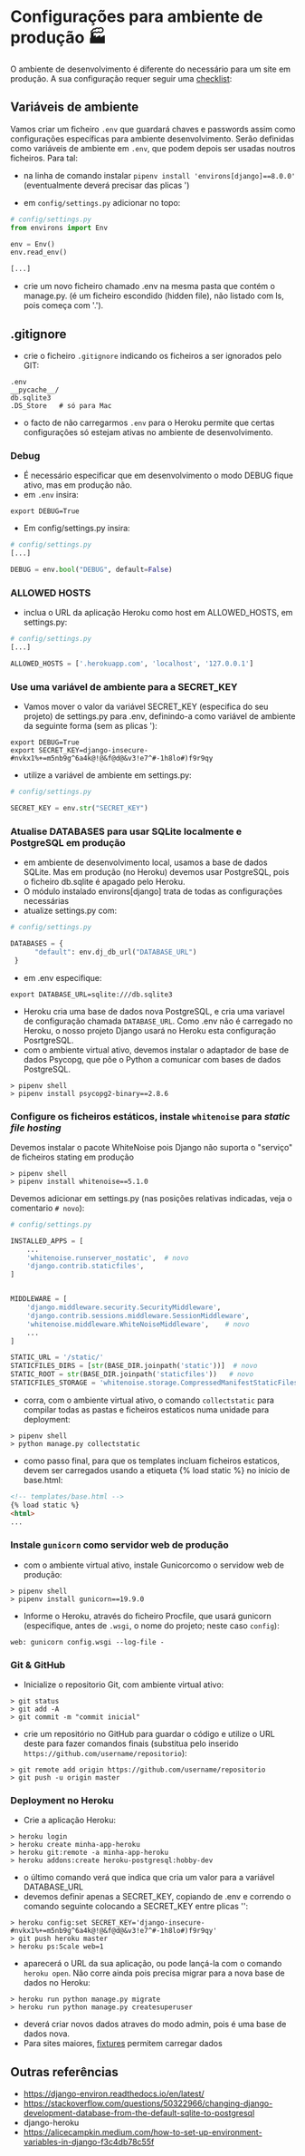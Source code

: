 # Configurações para ambiente de produção 🏭
O ambiente de desenvolvimento é diferente do necessário para um site em produção. A sua configuração requer seguir uma [checklist](https://docs.djangoproject.com/en/3.2/howto/deployment/checklist/):

## Variáveis de ambiente

Vamos criar um ficheiro `.env` que guardará chaves e passwords assim como configurações específicas para ambiente desenvolvimento. Serão definidas como variáveis de ambiente em `.env`, que podem depois ser usadas noutros ficheiros. Para tal:
* na linha de comando instalar `pipenv install 'environs[django]==8.0.0'`  (eventualmente deverá precisar das plicas ')

* em `config/settings.py` adicionar no topo:
```python
# config/settings.py
from environs import Env 

env = Env()
env.read_env()

[...]
```
* crie um novo ficheiro chamado .env na mesma pasta que contém o manage.py. (é um ficheiro escondido (hidden file), não listado com ls, pois começa com '.').


## .gitignore
* crie o ficheiro `.gitignore` indicando os ficheiros a ser ignorados pelo GIT:
```
.env
__pycache__/
db.sqlite3
.DS_Store   # só para Mac
```
* o facto de não carregarmos `.env` para o Heroku permite que certas configurações só estejam ativas no ambiente de desenvolvimento.

### Debug 
* É necessário especificar que em desenvolvimento o modo DEBUG fique ativo, mas em produção não. 
* em `.env` insira:
```
export DEBUG=True 
```

* Em config/settings.py insira:
```python
# config/settings.py
[...]

DEBUG = env.bool("DEBUG", default=False)
```

### ALLOWED HOSTS
* inclua o URL da aplicação Heroku como host em ALLOWED_HOSTS, em settings.py:
```python
# config/settings.py
[...]

ALLOWED_HOSTS = ['.herokuapp.com', 'localhost', '127.0.0.1']
```

### Use uma variável de ambiente para a SECRET_KEY

* Vamos mover o valor da variável SECRET_KEY (especifica do seu projeto) de settings.py para .env, definindo-a como variável de ambiente da seguinte forma (sem as plicas '):
```
export DEBUG=True 
export SECRET_KEY=django-insecure-#nvkx1%+=m5nb9g^6a4k@!@&f@d@&v3!e7^#-1h8lo#)f9r9qy
```

* utilize a variável de ambiente em settings.py: 
```python
# config/settings.py

SECRET_KEY = env.str("SECRET_KEY")
```


### Atualise DATABASES para usar SQLite localmente e PostgreSQL em produção

* em ambiente de desenvolvimento local, usamos a base de dados SQLite. Mas em produção (no Heroku) devemos usar PostgreSQL, pois o ficheiro db.sqlite é apagado pelo Heroku.
* O módulo instalado environs[django] trata de todas as configurações necessárias
* atualize settings.py com:
```python
# config/settings.py

DATABASES = {
      "default": env.dj_db_url("DATABASE_URL") 
 }
```
* em .env especifique:
```
export DATABASE_URL=sqlite:///db.sqlite3
```
* Heroku cria uma base de dados nova PostgreSQL, e cria uma variavel de configuração chamada `DATABASE_URL`. Como .env não é carregado no Heroku, o nosso projeto Django usará no Heroku esta configuração PosrtgreSQL.
* com o ambiente virtual ativo, devemos instalar o adaptador de base de dados Psycopg, que põe o Python  a comunicar com bases de dados PostgreSQL.
```
> pipenv shell
> pipenv install psycopg2-binary==2.8.6
```


### Configure os ficheiros estáticos, instale `whitenoise` para *static file hosting*
Devemos instalar o pacote WhiteNoise pois Django não suporta o "serviço" de ficheiros stating em produção
```
> pipenv shell
> pipenv install whitenoise==5.1.0
```
Devemos adicionar em settings.py (nas posições relativas indicadas, veja o comentario `# novo`):
```python
# config/settings.py

INSTALLED_APPS = [
    ...
    'whitenoise.runserver_nostatic',  # novo   
    'django.contrib.staticfiles',
]


MIDDLEWARE = [
    'django.middleware.security.SecurityMiddleware',        
    'django.contrib.sessions.middleware.SessionMiddleware',
    'whitenoise.middleware.WhiteNoiseMiddleware',    # novo
    ...
]

STATIC_URL = '/static/'
STATICFILES_DIRS = [str(BASE_DIR.joinpath('static'))]  # novo
STATIC_ROOT = str(BASE_DIR.joinpath('staticfiles'))   # novo
STATICFILES_STORAGE = 'whitenoise.storage.CompressedManifestStaticFilesStorage'  # novo

```

* corra, com o ambiente virtual ativo, o comando `collectstatic` para compilar todas as pastas e ficheiros estaticos numa unidade para deployment:
```
> pipenv shell
> python manage.py collectstatic
```
* como passo final, para que os templates incluam ficheiros estaticos, devem ser carregados usando a etiqueta {% load static %} no inicio de base.html:
```html
<!-- templates/base.html -->
{% load static %}
<html>
...
```

### Instale `gunicorn` como servidor web de produção
* com o ambiente virtual ativo, instale Gunicorcomo o servidow web de produção:
```
> pipenv shell
> pipenv install gunicorn==19.9.0
```
* Informe o Heroku, através do ficheiro Procfile, que usará gunicorn (especifique, antes de `.wsgi`, o nome do projeto; neste caso `config`):
```
web: gunicorn config.wsgi --log-file -
```
### Git & GitHub

* Inicialize o repositorio Git, com ambiente virtual ativo:
```
> git status
> git add -A
> git commit -m "commit inicial"
```
* crie um repositório no GitHub para guardar o código e utilize o URL deste para fazer comandos finais (substitua pelo inserido `https://github.com/username/repositorio`):
```
> git remote add origin https://github.com/username/repositorio
> git push -u origin master
```

### Deployment no Heroku
* Crie a aplicação Heroku:
```
> heroku login
> heroku create minha-app-heroku
> heroku git:remote -a minha-app-heroku
> heroku addons:create heroku-postgresql:hobby-dev
```
* o último comando verá que indica que cria um valor para a variável DATABASE_URL
* devemos definir apenas a SECRET_KEY, copiando de .env e correndo o comando seguinte colocando a SECRET_KEY entre plicas '':
```
> heroku config:set SECRET_KEY='django-insecure-#nvkx1%+=m5nb9g^6a4k@!@&f@d@&v3!e7^#-1h8lo#)f9r9qy'
> git push heroku master
> heroku ps:Scale web=1
```
* aparecerá o URL da sua aplicação, ou pode lançá-la com o comando `heroku open`. Não corre ainda pois precisa migrar para a nova base de dados no Heroku:
```
> heroku run python manage.py migrate
> heroku run python manage.py createsuperuser
```
* deverá criar novos dados atraves do modo admin, pois é uma base de dados nova.
* Para sites maiores, [fixtures](https://docs.djangoproject.com/en/3.1/howto/initial-data/) permitem carregar dados  

## Outras referências
* https://django-environ.readthedocs.io/en/latest/
* https://stackoverflow.com/questions/50322966/changing-django-development-database-from-the-default-sqlite-to-postgresql
* django-heroku
* https://alicecampkin.medium.com/how-to-set-up-environment-variables-in-django-f3c4db78c55f

